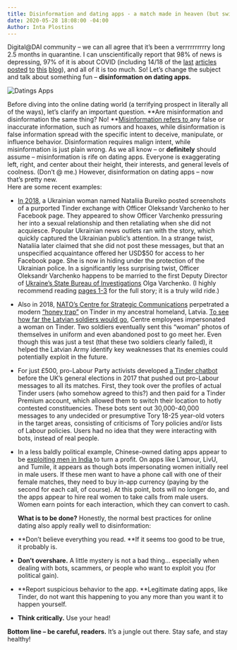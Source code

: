 ```yaml
---
title: Disinformation and dating apps - a match made in heaven (but swipe left though)
date: 2020-05-28 18:08:00 -04:00
Author: Inta Plostins
---
```


Digital@DAI community – we can all agree that it’s been a verrrrrrrrrry long 2.5 months in quarantine. I can unscientifically report that 98% of news is depressing, 97% of it is about COVID (including 14/18 of the [last](https://dai-global-digital.com/privacy-how-much-should-we-be-willing-to-give-up-in-a-covid-19-era.html) [articles](https://dai-global-digital.com/covid-19-part-5-different-methods-to-model-infection-rates-in-mexico-and-what-they-tell-us.html) [posted](https://dai-global-digital.com/5-ways-entrepreneurship-ecosystems-are-using-technology-to-adapt-to-the-covid-19-crisis.html) [to](https://dai-global-digital.com/examining-hospital-capacity-in-mexico.html) [this](https://dai-global-digital.com/everything-old-is-new-again-remembering-the-lessons-of-early-ict4d-in-the-covid-era.html) [blog](https://dai-global-digital.com/covid-19-data-analysis-part-3-rethinking-the-global-health-security-index.html)), and all of it is too much.  So! Let’s change the subject and talk about something fun – **disinformation on dating apps.**

![Datings Apps](https://live.staticflickr.com/4481/37863941771_33bfcfb19c.jpg)

Before diving into the online dating world (a terrifying prospect in literally all of the ways), let’s clarify an important question. **Are misinformation and disinformation the same thing? No! **[Misinformation refers to ](https://d1e2bohyu2u2w9.cloudfront.net/education/sites/default/files/backgrounder_misinformation.pdf)any false or inaccurate information, such as rumors and hoaxes, while disinformation is false information spread with the specific intent to deceive, manipulate, or influence behavior. Disinformation requires malign intent, while misinformation is just plain wrong. As we all know – or **definitely** should assume – misinformation is rife on dating apps. Everyone is exaggerating left, right, and center about their height, their interests, and general levels of coolness. (Don’t @ me.) However, disinformation on dating apps – now that’s pretty new.\
Here are some recent examples:

* [In 2018](https://raineycenter.org/wp-content/uploads/2019/02/PostSovietDisinformation_FINAL.pdf), a Ukrainian woman named Nataliia Bureiko posted screenshots of a purported Tinder exchange with Officer Oleksandr Varchenko to her Facebook page. They appeared to show Officer  Varchenko pressuring her into a sexual relationship and then retaliating when she did not acquiesce. Popular Ukrainian news outlets ran with the story, which quickly captured the Ukrainian public’s attention. In a strange twist, Nataliia later claimed that she did not post these messages, but that an unspecified acquaintance offered her USD$50 for access to her Facebook page. She is now in hiding under the protection of the Ukrainian police. In a significantly less surprising twist, Officer Oleksandr Varchenko happens to be married to the first Deputy Director of [Ukraine’s State Bureau of Investigations](https://www.rferl.org/a/ukraine-parliament-votes-to-reboot-graft-fighting-agency-amid-150-000-bribe-scandal/30306463.html) Olga Varchenko. (I highly recommend reading [pages 1-3](https://raineycenter.org/wp-content/uploads/2019/02/PostSovietDisinformation_FINAL.pdf) for the full story; it is a truly wild ride.)

* Also in 2018, [NATO’s Centre for Strategic Communications](https://www.stratcomcoe.org/) perpetrated a modern [“honey trap”](https://foreignpolicy.com/2010/03/12/the-history-of-the-honey-trap/) on Tinder in my ancestral homeland, Latvia. [To see how far the Latvian soldiers would go](https://www.euractiv.com/section/eastern-europe/news/fighting-fake-news-online-how-soldiers-in-latvia-got-fooled-by-bots/), Centre employees impersonated a woman on Tinder. Two soldiers eventually sent this “woman” photos of themselves in uniform and even abandoned post to go meet her. Even though this was just a test (that these two soldiers clearly failed), it helped the Latvian Army identify key weaknesses that its enemies could potentially exploit in the future.

* For just £500, pro-Labour Party activists developed [a Tinder chatbot](https://www.wired.co.uk/article/tinder-political-bots-jeremy-corbyn-labour) before the UK’s general elections in 2017 that pushed out pro-Labour messages to all its matches. First, they took over the profiles of actual Tinder users (who somehow agreed to this?) and then paid for a Tinder Premium account, which allowed them to switch their location to hotly contested constituencies. These bots sent out 30,000-40,000 messages to any undecided or presumptive Tory 18-25 year-old voters in the target areas, consisting of criticisms of Tory policies and/or lists of Labour policies. Users had no idea that they were interacting with bots, instead of real people.

* In a less baldly political example, Chinese-owned dating apps appear to be [exploiting men in India ](https://qz.com/india/1811151/chinese-dating-apps-are-exploiting-loneliness-of-indias-men/)to turn a profit. On apps like L’amour, LivU, and Tumile, it appears as though bots impersonating women initially reel in male users. If these men want to have a phone call with one of their female matches, they need to buy in-app currency (paying by the second for each call, of course). At this point, bots will no longer do, and the apps appear to hire real women to take calls from male users. Women earn points for each interaction, which they can convert to cash.

  **What is to be done?** Honestly, the normal best practices for online dating also apply really well to disinformation:

* \*\*Don’t believe everything you read. \*\*If it seems too good to be true, it probably is.

* **Don’t overshare.** A little mystery is not a bad thing… especially when dealing with bots, scammers, or people who want to exploit you (for political gain).

* \*\*Report suspicious behavior to the app. \*\*Legitimate dating apps, like Tinder, do not want this happening to you any more than you want it to happen yourself.

* **Think critically.** Use your head!

**Bottom line – be careful, readers.** It’s a jungle out there. Stay safe, and stay healthy!
